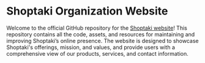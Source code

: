 # Shoptaki Organization Website

Welcome to the official GitHub repository for the [Shoptaki website](https://www.shoptaki.com)! This repository contains all the code, assets, and resources for maintaining and improving Shoptaki’s online presence. The website is designed to showcase Shoptaki's offerings, mission, and values, and provide users with a comprehensive view of our products, services, and contact information.
